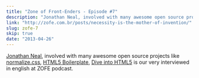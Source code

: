 ```yaml
---
title: "Zone of Front-Enders - Episode #7"
description: "Jonathan Neal, involved with many awesome open source projects like normalize.css, HTML5 Boilerplate, Dive into HTML5 is our very interviewed in english at ZOFE podcast."
link: "http://zofe.com.br/posts/necessity-is-the-mother-of-invention/"
slug: zofe-7
skip: true
date: "2013-04-26"
---
```


[Jonathan Neal](https://github.com/jonathantneal), involved with many awesome open source projects like [normalize.css](http://necolas.github.io/normalize.css/), [HTML5 Boilerplate](http://html5boilerplate.com/), [Dive into HTML5](http://diveintohtml5.info/) is our very interviewed in english at ZOFE podcast.
